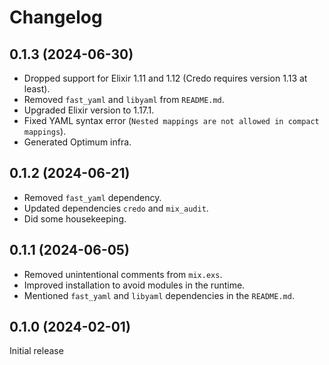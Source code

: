 # Changelog

## 0.1.3 (2024-06-30)

- Dropped support for Elixir 1.11 and 1.12 (Credo requires version 1.13 at least).
- Removed `fast_yaml` and `libyaml` from `README.md`.
- Upgraded Elixir version to 1.17.1.
- Fixed YAML syntax error (`Nested mappings are not allowed in compact mappings`).
- Generated Optimum infra.

## 0.1.2 (2024-06-21)

- Removed `fast_yaml` dependency.
- Updated dependencies `credo` and `mix_audit`.
- Did some housekeeping.

## 0.1.1 (2024-06-05)

- Removed unintentional comments from `mix.exs`.
- Improved installation to avoid modules in the runtime.
- Mentioned `fast_yaml` and `libyaml` dependencies in the `README.md`.

## 0.1.0 (2024-02-01)

Initial release

